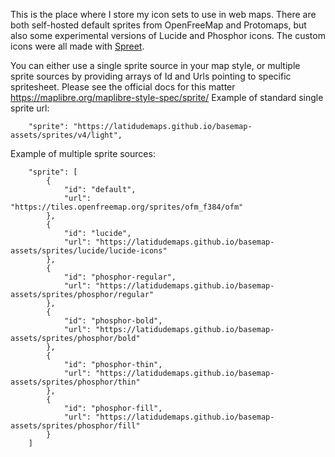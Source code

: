 This is the place where I store my icon sets to use in web maps. There are both self-hosted default sprites from OpenFreeMap and Protomaps, but also some experimental versions of Lucide and Phosphor icons.
The custom icons were all made with [Spreet](https://github.com/flother/spreet).

You can either use a single sprite source in your map style, or multiple sprite sources by providing arrays of Id and Urls pointing to specific spritesheet.
Please see the official docs for this matter https://maplibre.org/maplibre-style-spec/sprite/
Example of standard single sprite url:
```
    "sprite": "https://latidudemaps.github.io/basemap-assets/sprites/v4/light",
```

Example of multiple sprite sources:
```
    "sprite": [
        {
            "id": "default",
            "url": "https://tiles.openfreemap.org/sprites/ofm_f384/ofm"
        },
        {
            "id": "lucide",
            "url": "https://latidudemaps.github.io/basemap-assets/sprites/lucide/lucide-icons"
        },
        {
            "id": "phosphor-regular",
            "url": "https://latidudemaps.github.io/basemap-assets/sprites/phosphor/regular"
        },
        {
            "id": "phosphor-bold",
            "url": "https://latidudemaps.github.io/basemap-assets/sprites/phosphor/bold"
        },
        {
            "id": "phosphor-thin",
            "url": "https://latidudemaps.github.io/basemap-assets/sprites/phosphor/thin"
        },
        {
            "id": "phosphor-fill",
            "url": "https://latidudemaps.github.io/basemap-assets/sprites/phosphor/fill"
        }
    ]
```
